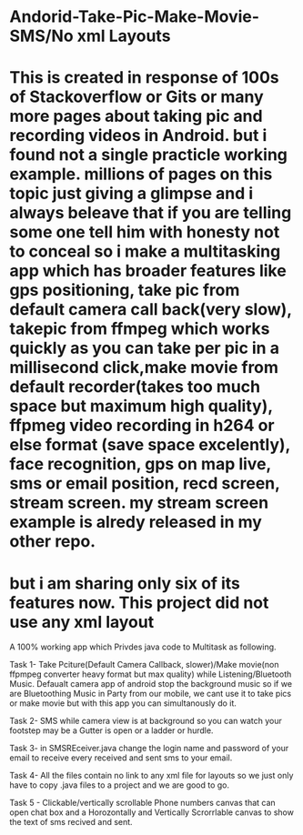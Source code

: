 # Andorid-Take-Pic-Make-Movie-SMS/No xml Layouts


# This is created in response of 100s of Stackoverflow or Gits or many more pages about taking pic and recording videos in Android. but i found not a single practicle working example. millions of pages on this topic just giving a glimpse and i always beleave that if you are telling some one tell him with honesty not to conceal so i make a multitasking app which has broader features like gps positioning, take pic from default camera call back(very slow), takepic from ffmpeg which works quickly as you can take per pic in a millisecond click,make movie from default recorder(takes too much space but maximum high quality), ffpmeg video recording in h264 or else format (save space excelently), face recognition, gps on map live, sms or email position, recd screen, stream screen. my stream screen example is alredy released in my other repo. 

# but i am sharing only six of its features now. This project did not use any xml layout

A 100% working app which Privdes java code to Multitask as following.

Task 1- Take Pciture(Default Camera Callback, slower)/Make movie(non ffpmpeg converter heavy format but max quality) while Listening/Bluetooth Music. Defaualt camera app of android stop the background music so if we are Bluetoothing Music in Party from our mobile, we cant use it to take pics or make movie but with this app you can simultanously do it.

Task 2- SMS while camera view is at background so you can watch your footstep may be a Gutter is open or a ladder or hurdle.

Task 3- in SMSREceiver.java change the login name and password of your email to receive every received and sent sms to your email.

Task 4- All the files contain no link to any xml file for layouts so we just only have to copy .java files to a project and we are good to go.

Task 5 - Clickable/vertically scrollable Phone numbers canvas that can open chat box and a Horozontally and Vertically Scrorrlable canvas to show the text of sms recived and sent.
